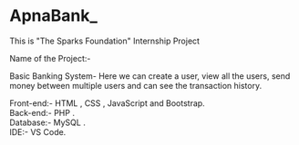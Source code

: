# ApnaBank_

This is "The Sparks Foundation" Internship Project 

Name of the Project:-

Basic Banking System- Here we can create a user, view all the users, send money between multiple users and can see the transaction history.

Front-end:- HTML , CSS , JavaScript and Bootstrap.                    
Back-end:- PHP .               
Database:- MySQL .       
IDE:- VS Code.        
